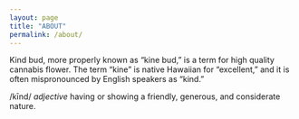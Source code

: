 ```yaml
--- 
layout: page
title: "ABOUT"
permalink: /about/
---
```


Kind bud, more properly known as “kine bud,” is a term for high quality cannabis flower. The term “kine” is native Hawaiian for “excellent,” and it is often mispronounced by English speakers as “kind.”

/kīnd/
_adjective_
having or showing a friendly, generous, and considerate nature.